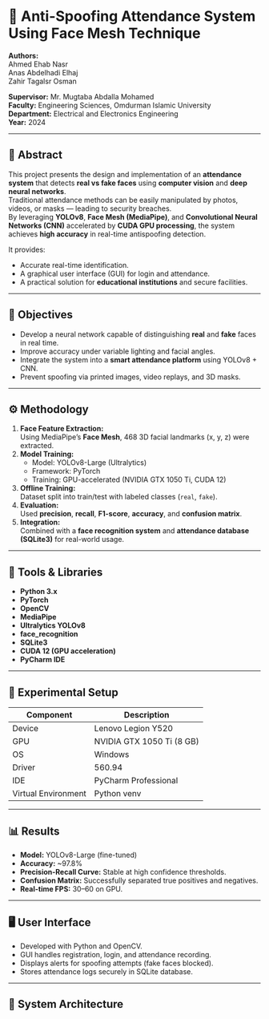 # 🧠 Anti-Spoofing Attendance System Using Face Mesh Technique

**Authors:**  
Ahmed Ehab Nasr  
Anas Abdelhadi Elhaj  
Zahir Tagalsr Osman

**Supervisor:** Mr. Mugtaba Abdalla Mohamed  
**Faculty:** Engineering Sciences, Omdurman Islamic University  
**Department:** Electrical and Electronics Engineering  
**Year:** 2024

---

## 📄 Abstract

This project presents the design and implementation of an **attendance system** that detects **real vs fake faces** using **computer vision** and **deep neural networks**.  
Traditional attendance methods can be easily manipulated by photos, videos, or masks — leading to security breaches.  
By leveraging **YOLOv8**, **Face Mesh (MediaPipe)**, and **Convolutional Neural Networks (CNN)** accelerated by **CUDA GPU processing**, the system achieves **high accuracy** in real-time antispoofing detection.

It provides:

- Accurate real-time identification.
- A graphical user interface (GUI) for login and attendance.
- A practical solution for **educational institutions** and secure facilities.

---

## 🎯 Objectives

- Develop a neural network capable of distinguishing **real** and **fake** faces in real time.
- Improve accuracy under variable lighting and facial angles.
- Integrate the system into a **smart attendance platform** using YOLOv8 + CNN.
- Prevent spoofing via printed images, video replays, and 3D masks.

---

## ⚙️ Methodology

1. **Face Feature Extraction:**  
   Using MediaPipe’s **Face Mesh**, 468 3D facial landmarks (x, y, z) were extracted.
2. **Model Training:**
   - Model: YOLOv8-Large (Ultralytics)
   - Framework: PyTorch
   - Training: GPU-accelerated (NVIDIA GTX 1050 Ti, CUDA 12)
3. **Offline Training:**  
   Dataset split into train/test with labeled classes (`real`, `fake`).
4. **Evaluation:**  
   Used **precision**, **recall**, **F1-score**, **accuracy**, and **confusion matrix**.
5. **Integration:**  
   Combined with a **face recognition system** and **attendance database (SQLite3)** for real-world usage.

---

## 🧩 Tools & Libraries

- **Python 3.x**
- **PyTorch**
- **OpenCV**
- **MediaPipe**
- **Ultralytics YOLOv8**
- **face_recognition**
- **SQLite3**
- **CUDA 12 (GPU acceleration)**
- **PyCharm IDE**

---

## 🧪 Experimental Setup

| Component           | Description               |
| ------------------- | ------------------------- |
| Device              | Lenovo Legion Y520        |
| GPU                 | NVIDIA GTX 1050 Ti (8 GB) |
| OS                  | Windows                   |
| Driver              | 560.94                    |
| IDE                 | PyCharm Professional      |
| Virtual Environment | Python venv               |

---

## 📊 Results

- **Model:** YOLOv8-Large (fine-tuned)
- **Accuracy:** ~97.8%
- **Precision-Recall Curve:** Stable at high confidence thresholds.
- **Confusion Matrix:** Successfully separated true positives and negatives.
- **Real-time FPS:** 30–60 on GPU.

---

## 🖥️ User Interface

- Developed with Python and OpenCV.
- GUI handles registration, login, and attendance recording.
- Displays alerts for spoofing attempts (fake faces blocked).
- Stores attendance logs securely in SQLite database.

---

## 🧠 System Architecture
